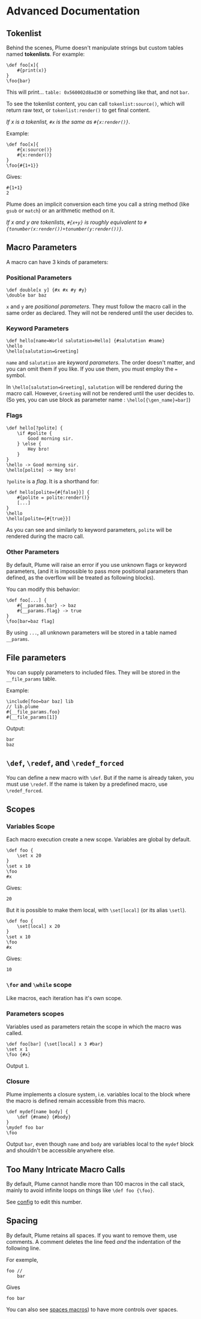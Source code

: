 # Advanced Documentation

## Tokenlist

Behind the scenes, Plume doesn't manipulate strings but custom tables named **tokenlists**. For example:

```plume
\def foo[x]{
    #{print(x)}
}
\foo{bar}
```
This will print... `table: 0x560002d8ad30` or something like that, and not `bar`.

To see the tokenlist content, you can call `tokenlist:source()`, which will return raw text, or `tokenlist:render()` to get final content.

_If x is a tokenlist, `#x` is the same as `#{x:render()}`._

Example:

```plume
\def foo[x]{
    #{x:source()}
    #{x:render()}
}
\foo{#{1+1}}
```
Gives:

```plume
#{1+1}
2
```

Plume does an implicit conversion each time you call a string method (like `gsub` or `match`) or an arithmetic method on it.

_If x and y are tokenlists, `#{x+y}` is roughly equivalent to `#{tonumber(x:render())+tonumber(y:render())}`._

## Macro Parameters

A macro can have 3 kinds of parameters:

### Positional Parameters

```plume
\def double[x y] {#x #x #y #y}
\double bar baz
```
`x` and `y` are _positional parameters_. They must follow the macro call in the same order as declared. They will not be rendered until the user decides to.

### Keyword Parameters

```plume
\def hello[name=World salutation=Hello] {#salutation #name}
\hello
\hello[salutation=Greeting]
```
`name` and `salutation` are _keyword parameters_. The order doesn't matter, and you can omit them if you like. If you use them, you must employ the `=` symbol.

In `\hello[salutation=Greeting]`, `salutation` will be rendered during the macro call. However, `Greeting` will not be rendered until the user decides to. (So yes, you can use block as parameter name : `\hello[{\gen_name}=bar]`)

### Flags

```plume
\def hello[?polite] {
    \if #polite {
        Good morning sir.
    } \else {
        Hey bro!
    }
}
\hello -> Good morning sir.
\hello[polite] -> Hey bro!
```
`?polite` is a _flag_. It is a shorthand for:

```plume
\def hello[polite={#{false}}] {
    #{polite = polite:render()}
    [...]
}
\hello
\hello[polite={#{true}}]
```

As you can see and similarly to keyword parameters, `polite` will be rendered during the macro call.

### Other Parameters

By default, Plume will raise an error if you use unknown flags or keyword parameters, (and it is impossible to pass more positional parameters than defined, as the overflow will be treated as following blocks).

You can modify this behavior:

```plume
\def foo[...] {
    #{__params.bar} -> baz
    #{__params.flag} -> true
}
\foo[bar=baz flag]
```

By using `...`, all unknown parameters will be stored in a table named `__params`.


## File parameters
You can supply parameters to included files. They will be stored in the `__file_params` table.

Example:
```plume
\include[foo=bar baz] lib
// lib.plume
#{__file_params.foo}
#{__file_params[1]}
```
Output:
```
bar
baz
```




## `\def`, `\redef`, and `\redef_forced`

You can define a new macro with `\def`. But if the name is already taken, you must use `\redef`. If the name is taken by a predefined macro, use `\redef_forced`.

## Scopes
### Variables Scope

Each macro execution create a new scope.
Variables are global by default.

```plume
\def foo {
    \set x 20
}
\set x 10
\foo
#x
```
Gives:

```
20
```

But it is possible to make them local, with `\set[local]` (or its alias `\setl`).

```plume
\def foo {
    \set[local] x 20
}
\set x 10
\foo
#x
```

Gives:

```
10
```

### `\for` and `\while` scope
Like macros, each iteration has it's own scope.

### Parameters scopes

Variables used as parameters retain the scope in which the macro was called.

```plume
\def foo[bar] {\set[local] x 3 #bar}
\set x 1 
\foo {#x}
```

Output `1`.

### Closure

Plume implements a closure system, i.e. variables local to the block where the macro is defined remain accessible from this macro.

```plume
\def mydef[name body] {
    \def {#name} {#body}
}
\mydef foo bar
\foo
```

Output `bar`, even though `name` and `body` are variables local to the `mydef` block and shouldn't be accessible anywhere else.

## Too Many Intricate Macro Calls

By default, Plume cannot handle more than 100 macros in the call stack, mainly to avoid infinite loops on things like `\def foo {\foo}`.

See [config](config.md) to edit this number.

## Spacing
By default, Plume retains all spaces. If you want to remove them, use comments.
A comment deletes the line feed _and_ the indentation of the following line.

For exemple, 
```plume
foo //
    bar
```
Gives
```plume
foo bar
```

You can also see [spaces macros](macros.md#spaces)) to have more controls over spaces.